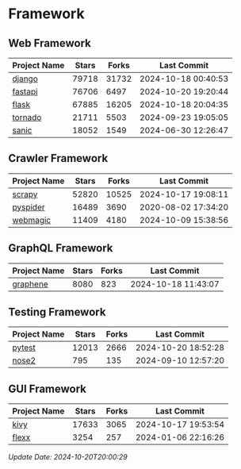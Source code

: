 # Framework

## Web Framework
| Project Name | Stars | Forks | Last Commit |
| ------------ | ----- | ----- | ----------- |
| [django](https://github.com/django/django) | 79718 | 31732 | 2024-10-18 00:40:53 |
| [fastapi](https://github.com/fastapi/fastapi) | 76706 | 6497 | 2024-10-20 19:20:44 |
| [flask](https://github.com/pallets/flask) | 67885 | 16205 | 2024-10-18 20:04:35 |
| [tornado](https://github.com/tornadoweb/tornado) | 21711 | 5503 | 2024-09-23 19:05:05 |
| [sanic](https://github.com/sanic-org/sanic) | 18052 | 1549 | 2024-06-30 12:26:47 |

## Crawler Framework
| Project Name | Stars | Forks | Last Commit |
| ------------ | ----- | ----- | ----------- |
| [scrapy](https://github.com/scrapy/scrapy) | 52820 | 10525 | 2024-10-17 19:08:11 |
| [pyspider](https://github.com/binux/pyspider) | 16489 | 3690 | 2020-08-02 17:34:20 |
| [webmagic](https://github.com/code4craft/webmagic) | 11409 | 4180 | 2024-10-09 15:38:56 |

## GraphQL Framework
| Project Name | Stars | Forks | Last Commit |
| ------------ | ----- | ----- | ----------- |
| [graphene](https://github.com/graphql-python/graphene) | 8080 | 823 | 2024-10-18 11:43:07 |

## Testing Framework
| Project Name | Stars | Forks | Last Commit |
| ------------ | ----- | ----- | ----------- |
| [pytest](https://github.com/pytest-dev/pytest) | 12013 | 2666 | 2024-10-20 18:52:28 |
| [nose2](https://github.com/nose-devs/nose2) | 795 | 135 | 2024-09-10 12:57:20 |

## GUI Framework
| Project Name | Stars | Forks | Last Commit |
| ------------ | ----- | ----- | ----------- |
| [kivy](https://github.com/kivy/kivy) | 17633 | 3065 | 2024-10-17 19:53:54 |
| [flexx](https://github.com/flexxui/flexx) | 3254 | 257 | 2024-01-06 22:16:26 |

*Update Date: 2024-10-20T20:00:29*